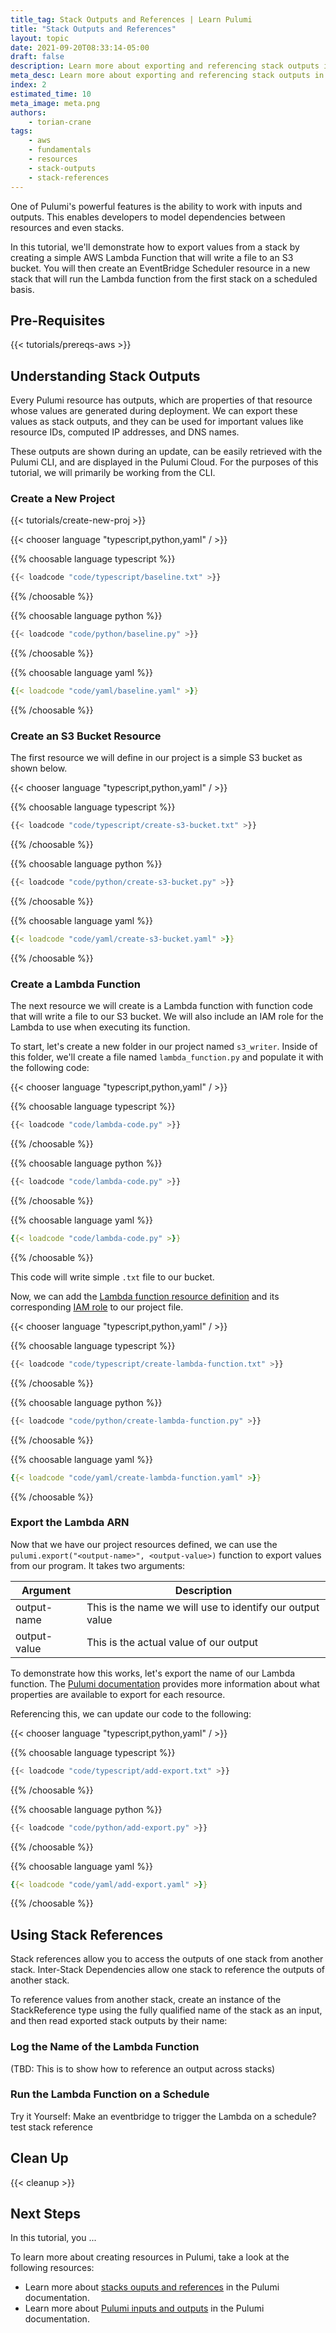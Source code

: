 ```yaml
---
title_tag: Stack Outputs and References | Learn Pulumi
title: "Stack Outputs and References"
layout: topic
date: 2021-09-20T08:33:14-05:00
draft: false
description: Learn more about exporting and referencing stack outputs in Pulumi.
meta_desc: Learn more about exporting and referencing stack outputs in Pulumi.
index: 2
estimated_time: 10
meta_image: meta.png
authors:
    - torian-crane
tags:
    - aws
    - fundamentals
    - resources
    - stack-outputs
    - stack-references
---
```


One of Pulumi's powerful features is the ability to work with inputs and outputs. This enables developers to model dependencies between resources and even stacks.

In this tutorial, we'll demonstrate how to export values from a stack by creating a simple AWS Lambda Function that will write a file to an S3 bucket. You will then create an EventBridge Scheduler resource in a new stack that will run the Lambda function from the first stack on a scheduled basis. 

## Pre-Requisites

{{< tutorials/prereqs-aws >}}

## Understanding Stack Outputs

Every Pulumi resource has outputs, which are properties of that resource whose values are generated during deployment. We can export these values as stack outputs, and they can be used for important values like resource IDs, computed IP addresses, and DNS names.

These outputs are shown during an update, can be easily retrieved with the Pulumi CLI, and are displayed in the Pulumi Cloud. For the purposes of this tutorial, we will primarily be working from the CLI.

### Create a New Project

{{< tutorials/create-new-proj >}}

{{< chooser language "typescript,python,yaml" / >}}

{{% choosable language typescript %}}

```typescript
{{< loadcode "code/typescript/baseline.txt" >}}
```

{{% /choosable %}}

{{% choosable language python %}}

```python
{{< loadcode "code/python/baseline.py" >}}
```

{{% /choosable %}}

{{% choosable language yaml %}}

```yaml
{{< loadcode "code/yaml/baseline.yaml" >}}
```

{{% /choosable %}}

### Create an S3 Bucket Resource

The first resource we will define in our project is a simple S3 bucket as shown below.

{{< chooser language "typescript,python,yaml" / >}}

{{% choosable language typescript %}}

```typescript
{{< loadcode "code/typescript/create-s3-bucket.txt" >}}
```

{{% /choosable %}}

{{% choosable language python %}}

```python
{{< loadcode "code/python/create-s3-bucket.py" >}}
```

{{% /choosable %}}

{{% choosable language yaml %}}

```yaml
{{< loadcode "code/yaml/create-s3-bucket.yaml" >}}
```

{{% /choosable %}}

### Create a Lambda Function

The next resource we will create is a Lambda function with function code that will write a file to our S3 bucket. We will also include an IAM role for the Lambda to use when executing its function.

To start, let's create a new folder in our project named `s3_writer`. Inside of this folder, we'll create a file named `lambda_function.py` and populate it with the following code:

{{< chooser language "typescript,python,yaml" / >}}

{{% choosable language typescript %}}

```typescript
{{< loadcode "code/lambda-code.py" >}}
```

{{% /choosable %}}

{{% choosable language python %}}

```python
{{< loadcode "code/lambda-code.py" >}}
```

{{% /choosable %}}

{{% choosable language yaml %}}

```yaml
{{< loadcode "code/lambda-code.py" >}}
```

{{% /choosable %}}

This code will write simple `.txt` file to our bucket.

Now, we can add the [Lambda function resource definition](https://www.pulumi.com/registry/packages/aws/api-docs/lambda/function/) and its corresponding [IAM role](https://www.pulumi.com/registry/packages/aws/api-docs/iam/role/) to our project file.

{{< chooser language "typescript,python,yaml" / >}}

{{% choosable language typescript %}}

```typescript
{{< loadcode "code/typescript/create-lambda-function.txt" >}}
```

{{% /choosable %}}

{{% choosable language python %}}

```python
{{< loadcode "code/python/create-lambda-function.py" >}}
```

{{% /choosable %}}

{{% choosable language yaml %}}

```yaml
{{< loadcode "code/yaml/create-lambda-function.yaml" >}}
```

{{% /choosable %}}


### Export the Lambda ARN

Now that we have our project resources defined, we can use the `pulumi.export("<output-name>", <output-value>)` function to export values from our program. It takes two arguments:

| Argument | Description |
|--------------|-------------|
| output-name | This is the name we will use to identify our output value |
| output-value | This is the actual value of our output |

To demonstrate how this works, let's export the name of our Lambda function. The [Pulumi documentation](https://www.pulumi.com/registry/packages/aws/api-docs/lambda/function/#outputs) provides more information about what properties are available to export for each resource.

Referencing this, we can update our code to the following:

{{< chooser language "typescript,python,yaml" / >}}

{{% choosable language typescript %}}

```typescript
{{< loadcode "code/typescript/add-export.txt" >}}
```

{{% /choosable %}}

{{% choosable language python %}}

```python
{{< loadcode "code/python/add-export.py" >}}
```

{{% /choosable %}}

{{% choosable language yaml %}}

```yaml
{{< loadcode "code/yaml/add-export.yaml" >}}
```
{{% /choosable %}}

## Using Stack References

Stack references allow you to access the outputs of one stack from another stack. Inter-Stack Dependencies allow one stack to reference the outputs of another stack.

To reference values from another stack, create an instance of the StackReference type using the fully qualified name of the stack as an input, and then read exported stack outputs by their name:

### Log the Name of the Lambda Function

(TBD: This is to show how to reference an output across stacks)

### Run the Lambda Function on a Schedule

Try it Yourself: Make an eventbridge to trigger the Lambda on a schedule? test stack reference


## Clean Up

{{< cleanup >}}

## Next Steps

In this tutorial, you ...

To learn more about creating resources in Pulumi, take a look at the following resources:

- Learn more about [stacks ouputs and references](https://www.pulumi.com/docs/concepts/stack/#stackreferences) in the Pulumi documentation.
- Learn more about [Pulumi inputs and outputs](https://www.pulumi.com/docs/concepts/inputs-outputs/) in the Pulumi documentation.
